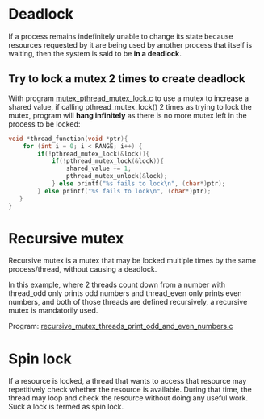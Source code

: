 # Deadlock

If a process remains indefinitely unable to change its state because resources requested by it are being used by another process that itself is waiting, then the system is said to be **in a deadlock**.

## Try to lock a mutex 2 times to create deadlock

With program [mutex_pthread_mutex_lock.c](https://github.com/TranPhucVinh/C/blob/master/Physical%20layer/Thread/src/mutex_pthread_mutex_lock.c) to use a mutex to increase a shared value, if calling pthread_mutex_lock() 2 times as trying to lock the mutex, program will **hang infinitely** as there is no more mutex left in the process to be locked:

```c
void *thread_function(void *ptr){
	for (int i = 0; i < RANGE; i++) {
		if(!pthread_mutex_lock(&lock)){
            if(!pthread_mutex_lock(&lock)){
                shared_value += 1;
                pthread_mutex_unlock(&lock);
            } else printf("%s fails to lock\n", (char*)ptr);
		} else printf("%s fails to lock\n", (char*)ptr);
   }   
}
```
# Recursive mutex
Recursive mutex is a mutex that may be locked multiple times by the same process/thread, without causing a deadlock.

In this example, where 2 threads count down from a number with thread_odd only prints odd numbers and thread_even only prints even numbers, and both of those threads are defined recursively, a recursive mutex is mandatorily used.

Program: [recursive_mutex_threads_print_odd_and_even_numbers.c](../src/recursive_mutex_threads_print_odd_and_even_numbers.c)

# Spin lock

If a resource is locked, a thread that wants to access that resource may repetitively check whether the resource is available. During that time, the thread may loop and check the resource without doing any useful work. Suck a lock is termed as spin lock.
